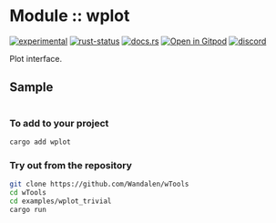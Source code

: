 <!-- {{# generate.module_header{} #}} -->

# Module :: wplot
<!--{ generate.module_header.start() }-->
 [![experimental](https://raster.shields.io/static/v1?label=&message=experimental&color=orange)](https://github.com/emersion/stability-badges#experimental) [![rust-status](https://github.com/Wandalen/wTools/actions/workflows/module_wplot_push.yml/badge.svg)](https://github.com/Wandalen/wTools/actions/workflows/module_wplot_push.yml) [![docs.rs](https://img.shields.io/docsrs/wplot?color=e3e8f0&logo=docs.rs)](https://docs.rs/wplot) [![Open in Gitpod](https://raster.shields.io/static/v1?label=try&message=online&color=eee&logo=gitpod&logoColor=eee)](https://gitpod.io/#RUN_PATH=.,SAMPLE_FILE=sample%2Frust%2Fwplot_trivial%2Fsrc%2Fmain.rs,RUN_POSTFIX=--example%20wplot_trivial/https://github.com/Wandalen/wTools)
[![discord](https://img.shields.io/discord/872391416519737405?color=eee&logo=discord&logoColor=eee&label=ask)](https://discord.gg/m3YfbXpUUY)
<!--{ generate.module_header.end }-->

Plot interface.

## Sample

<!-- {{# generate.module{} #}} -->

```rust
```

### To add to your project

```sh
cargo add wplot
```

### Try out from the repository

```sh
git clone https://github.com/Wandalen/wTools
cd wTools
cd examples/wplot_trivial
cargo run
```

